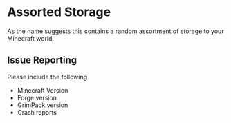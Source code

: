 # Assorted Storage

As the name suggests this contains a random assortment of storage to your Minecraft world.

## Issue Reporting
Please include the following

* Minecraft Version
* Forge version
* GrimPack version
* Crash reports